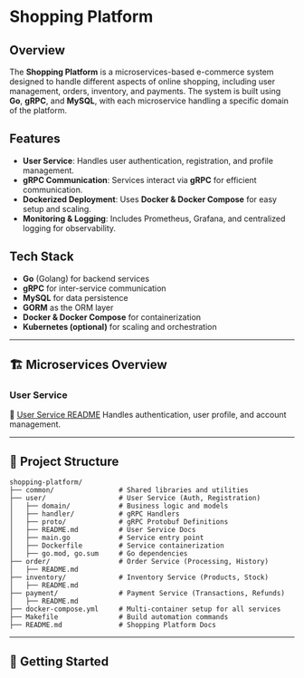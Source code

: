 # Shopping Platform

## Overview
The **Shopping Platform** is a microservices-based e-commerce system designed to handle different aspects of online shopping, including user management, orders, inventory, and payments. The system is built using **Go**, **gRPC**, and **MySQL**, with each microservice handling a specific domain of the platform.

## Features
- **User Service**: Handles user authentication, registration, and profile management.
- **gRPC Communication**: Services interact via **gRPC** for efficient communication.
- **Dockerized Deployment**: Uses **Docker & Docker Compose** for easy setup and scaling.
- **Monitoring & Logging**: Includes Prometheus, Grafana, and centralized logging for observability.

## Tech Stack
- **Go** (Golang) for backend services
- **gRPC** for inter-service communication
- **MySQL** for data persistence
- **GORM** as the ORM layer
- **Docker & Docker Compose** for containerization
- **Kubernetes (optional)** for scaling and orchestration

---
## 🏗️ Microservices Overview

### **User Service**
📌 [User Service README](./user/README.md)
Handles authentication, user profile, and account management.

---
## 📂 Project Structure
```
shopping-platform/
├── common/                # Shared libraries and utilities
├── user/                  # User Service (Auth, Registration)
│   ├── domain/            # Business logic and models
│   ├── handler/           # gRPC Handlers
│   ├── proto/             # gRPC Protobuf Definitions
│   ├── README.md          # User Service Docs
│   ├── main.go            # Service entry point
│   ├── Dockerfile         # Service containerization
│   ├── go.mod, go.sum     # Go dependencies
├── order/                 # Order Service (Processing, History)
│   ├── README.md
├── inventory/             # Inventory Service (Products, Stock)
│   ├── README.md
├── payment/               # Payment Service (Transactions, Refunds)
│   ├── README.md
├── docker-compose.yml     # Multi-container setup for all services
├── Makefile               # Build automation commands
├── README.md              # Shopping Platform Docs
```

--- 
## 🚀 Getting Started
